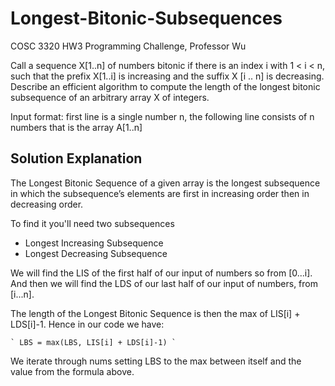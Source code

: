 # Longest-Bitonic-Subsequences
COSC 3320 HW3 Programming Challenge, Professor Wu

Call a sequence X[1..n] of numbers bitonic if there is an index i with 1 < i < n, such that the prefix X[1..i] is increasing and the suffix X [i .. n] is decreasing. Describe an efficient algorithm to compute the length of the longest bitonic subsequence of an arbitrary array X of integers.

Input format: first line is a single number n, the following line consists of n numbers that is the array A[1..n]

## Solution Explanation
The Longest Bitonic Sequence of a given array is the longest subsequence in which the subsequence’s elements are first in increasing order then in decreasing order.

To find it you'll need two subsequences
* Longest Increasing Subsequence
* Longest Decreasing Subsequence

We will find the LIS of the first half of our input of numbers so from [0...i]. And then we will find the LDS of our last half of our input of numbers, from [i...n].

The length of the Longest Bitonic Sequence is then the max of LIS[i] + LDS[i]-1.
Hence in our code we have:
	
	` LBS = max(LBS, LIS[i] + LDS[i]-1) `

We iterate through nums setting LBS to the max between itself and the value from the formula above. 
